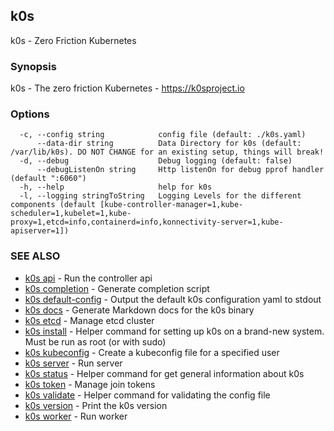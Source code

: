 ## k0s

k0s - Zero Friction Kubernetes

### Synopsis

k0s - The zero friction Kubernetes - https://k0sproject.io

### Options

```
  -c, --config string            config file (default: ./k0s.yaml)
      --data-dir string          Data Directory for k0s (default: /var/lib/k0s). DO NOT CHANGE for an existing setup, things will break!
  -d, --debug                    Debug logging (default: false)
      --debugListenOn string     Http listenOn for debug pprof handler (default ":6060")
  -h, --help                     help for k0s
  -l, --logging stringToString   Logging Levels for the different components (default [kube-controller-manager=1,kube-scheduler=1,kubelet=1,kube-proxy=1,etcd=info,containerd=info,konnectivity-server=1,kube-apiserver=1])
```

### SEE ALSO

* [k0s api](k0s_api.md)	 - Run the controller api
* [k0s completion](k0s_completion.md)	 - Generate completion script
* [k0s default-config](k0s_default-config.md)	 - Output the default k0s configuration yaml to stdout
* [k0s docs](k0s_docs.md)	 - Generate Markdown docs for the k0s binary
* [k0s etcd](k0s_etcd.md)	 - Manage etcd cluster
* [k0s install](k0s_install.md)	 - Helper command for setting up k0s on a brand-new system. Must be run as root (or with sudo)
* [k0s kubeconfig](k0s_kubeconfig.md)	 - Create a kubeconfig file for a specified user
* [k0s server](k0s_server.md)	 - Run server
* [k0s status](k0s_status.md)	 - Helper command for get general information about k0s
* [k0s token](k0s_token.md)	 - Manage join tokens
* [k0s validate](k0s_validate.md)	 - Helper command for validating the config file
* [k0s version](k0s_version.md)	 - Print the k0s version
* [k0s worker](k0s_worker.md)	 - Run worker


